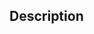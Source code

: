 <!--- ↑ Provide a general summary of your changes in the Title above ↑ -->

## Description

<!--- Describe your changes in detail -->
